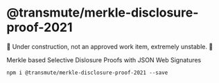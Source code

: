 # @transmute/merkle-disclosure-proof-2021

🚧 Under construction, not an approved work item, extremely unstable. 🚧

Merkle based Selective Dislosure Proofs with JSON Web Signatures

```
npm i @transmute/merkle-disclosure-proof-2021 --save
```
